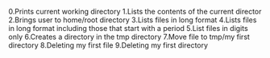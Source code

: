 0.Prints current working directory
1.Lists the contents of the current director
2.Brings user to home/root directory
3.Lists files in long format
4.Lists files in long format including those that start with a period
5.List files in digits only
6.Creates a directory in the tmp directory
7.Move file to tmp/my first directory
8.Deleting my first file
9.Deleting my first directory

